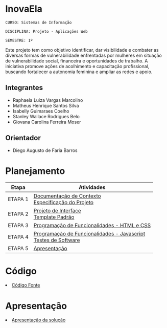 # InovaEla

`CURSO: Sistemas de Informação`

`DISCIPLINA: Projeto - Aplicações Web`

`SEMESTRE: 1º`

Este projeto tem como objetivo identificar, dar visibilidade e combater as diversas formas de vulnerabilidade enfrentadas por mulheres em situação de vulnerabilidade social, financeira e oportunidades de trabalho. A iniciativa promove ações de acolhimento e capacitação profissional, buscando fortalecer a autonomia feminina e ampliar as redes e apoio.

## Integrantes

* Raphaela Luiza Vargas Marcolino
* Matheus Henrique Santos Silva
* Isabelly Guimaraes Coelho
* Stanley Wallace Rodrigues Belo
* Giovana Carolina Ferreira Moser


## Orientador

* Diego Augusto de Faria Barros

# Planejamento

| Etapa         | Atividades |
|  :----:   | ----------- |
| ETAPA 1         |[Documentação de Contexto](docs/context.md) <br> [Especificação do Projeto](docs/especification.md) |
| ETAPA 2         |[Projeto de Interface](docs/interface.md) <br> [Template Padrão](docs/template.md) |
| ETAPA 3         |[Programação de Funcionalidades - HTML e CSS](docs/development.md) |
| ETAPA 4        |[Programação de Funcionalidades - Javascript](docs/development.md) <br> [Testes de Software ](docs/tests.md) |
| ETAPA 5         | [Apresentação](presentation/README.md) |

# Código

<li><a href="src/README.md"> Código Fonte</a></li>

# Apresentação

<li><a href="presentation/README.md"> Apresentação da solução</a></li>
